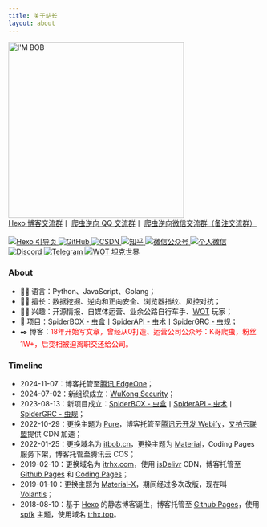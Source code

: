 ```yaml
---
title: 关于站长
layout: about
---
```


<img class="nofancybox" src="https://static.spiderapi.cn/itbob/images/about/bob.jpg" alt="I'M BOB" height="350"/>
<br>
<!-- <div class="text-roll">
    <p>
        <span>ITBOB ● 鲍勃</span>
    </p>
</div> -->

<div class="group">
    <a href="https://static.spiderapi.cn/public/images/info/qq_group_hexo1.jpg" title="点击扫码加入 Hexo 博客交流群">Hexo 博客交流群</a>丨
    <a href="https://static.spiderapi.cn/public/images/info/qq_group_spider1.jpg" title="点击扫码加入爬虫逆向 QQ 交流群">爬虫逆向 QQ 交流群</a>丨
    <a href="https://static.spiderapi.cn/public/images/info/wechat.jpg" title="点击扫码加入爬虫逆向微信交流群（备注交流群）">爬虫逆向微信交流群（备注交流群）</a>
</div>
<br>

<div class="contact">
    <a href="https://itbob.cn/" title="Hexo 引导页">
        <img class="nofancybox" src="https://static.spiderapi.cn/public/images/logo/hexo_48x48.png" alt="Hexo 引导页"/>
    </a>
    <a href="https://github.com/TRHX" title="GitHub">
        <img class="nofancybox" src="https://static.spiderapi.cn/public/images/logo/github_48x48.png" alt="GitHub"/>
    </a>
    <a href="https://itrhx.blog.csdn.net/?type=blog" title="CSDN">
        <img class="nofancybox" src="https://static.spiderapi.cn/public/images/logo/csdn_48x48.png" alt="CSDN"/>
    </a>
    <a href="https://www.zhihu.com/people/itrhx" title="知乎">
        <img class="nofancybox" src="https://static.spiderapi.cn/public/images/logo/zhihu_48x48.png" alt="知乎"/>
    </a>
    <a href="https://static.spiderapi.cn/public/images/info/spider_skill_green.png" title="微信公众号">
        <img class="nofancybox" src="https://static.spiderapi.cn/public/images/logo/mpweixin_48x48.png" alt="微信公众号"/>
    </a>
    <a href="https://static.spiderapi.cn/public/images/info/wechat.jpg" title="个人微信">
        <img class="nofancybox weixin" src="https://static.spiderapi.cn/public/images/logo/wechat_48x48.png" alt="个人微信"/>
    </a>
    <a href="http://discordapp.com/users/1124152819423920188" title="Discord">
        <img class="nofancybox" src="https://static.spiderapi.cn/public/images/logo/discord_48x48.png" alt="Discord"/>
    </a>
    <a href="https://t.me/WUKSEC" title="Telegram">
        <img class="nofancybox" src="https://static.spiderapi.cn/public/images/logo/telegram_48x48.png" alt="Telegram"/>
    </a>
    <a href="https://wotgame.cn/zh-cn/community/accounts/7050733952-%E8%88%92%E5%B0%8F%E5%85%8B%E4%B8%8E%E8%B4%9D%E5%B0%8F%E5%A1%94/" title="WOT 坦克世界">
        <img class="nofancybox" src="https://static.spiderapi.cn/public/images/logo/wot_48x48.png" alt="WOT 坦克世界"/>
    </a>
</div>

### About

- 👨‍💻 语言：Python、JavaScript、Golang；
- 👨‍🎓 擅长：数据挖掘、逆向和正向安全、浏览器指纹、风控对抗；
- 🚴‍♀️ 兴趣：开源情报、自媒体运营、业余公路自行车手、[WOT](https://wot.360.cn/) 玩家；
- 💾 项目：[SpiderBOX - 虫盒](https://spiderbox.cn/)丨[SpiderAPI - 虫术](https://spiderapi.cn/)丨[SpiderGRC - 虫规](https://spidergrc.cn/)；
- ✒️ 博客：<font color="red">18年开始写文章，曾经从0打造、运营公司公众号：K哥爬虫，粉丝1W+，后变相被迫离职交还给公司。</font>

<!-- ### Contact -->

<!-- <font color='red'>**爬虫逆向微信交流群：添加微信 IT-BOB**</font> -->


### Timeline

- 2024-11-07：博客托管至[腾讯 EdgeOne](https://edgeone.ai/)；
- 2024-07-02：新组织成立：[WuKong Security](https://github.com/WuKongSecurity)；
- 2023-08-13：新项目成立：[SpiderBOX - 虫盒](https://spiderbox.cn/)丨[SpiderAPI - 虫术](https://spiderapi.cn/)丨[SpiderGRC - 虫规](https://spidergrc.cn/)；
- 2022-10-29：更换主题为 [Pure](https://github.com/renbaoshuo/hexo-theme-pure)，博客托管至[腾讯云开发 Webify](https://webify.cloudbase.net/)，[又拍云联盟](https://www.upyun.com/league)提供 CDN 加速；
- 2022-01-25：更换域名为 [itbob.cn](https://www.itbob.cn/)，更换主题为 [Material](https://github.com/bollnh/hexo-theme-material)，Coding Pages 服务下架，博客托管至腾讯云 COS；
- 2019-02-10：更换域名为 [itrhx.com](https://www.itrhx.com/)，使用 [jsDelivr](https://www.jsdelivr.com/) CDN，博客托管至 [Github Pages](https://pages.github.com/) 和 [Coding Pages](https://coding.net/)；
- 2019-01-10：更换主题为 [Material-X](https://github.com/xaoxuu/hexo-theme-material-x)，期间经过多次改版，现在叫 [Volantis](https://github.com/volantis-x/hexo-theme-volantis)；
- 2018-08-10：基于 [Hexo](https://hexo.io/) 的静态博客诞生，博客托管至 [Github Pages](https://pages.github.com/)，使用 [spfk](https://github.com/luuman/hexo-theme-spfk) 主题，使用域名 [trhx.top](trhx.top)。

<!-- ### Tips

- **<font color=red>想要查看或发布评论，请确保您的网络能正常访问 [Github](https://github.com/)；</font>**
- **<font color=red>由于评论调用的是 Github 的 Issues 功能，您参与评论后，有新评论也会邮件通知您，不想收到通知请前往 [Issues](https://github.com/TRHX/TRHX.github.io/issues) 页面取消通知。</font>** -->
